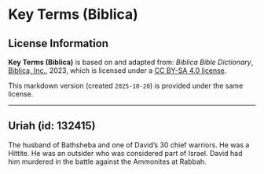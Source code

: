 # Key Terms (Biblica)

## License Information

**Key Terms (Biblica)** is based on and adapted from: _Biblica Bible Dictionary_, [Biblica, Inc.](https://www.biblica.com/), 2023, which is licensed under a [CC BY-SA 4.0 license](https://creativecommons.org/licenses/by-sa/4.0/legalcode.en).

This markdown version (created `2025-10-20`) is provided under the same license.



--------------------------------

## Uriah (id: 132415)

The husband of Bathsheba and one of David’s 30 chief warriors. He was a Hittite. He was an outsider who was considered part of Israel. David had him murdered in the battle against the Ammonites at Rabbah.


